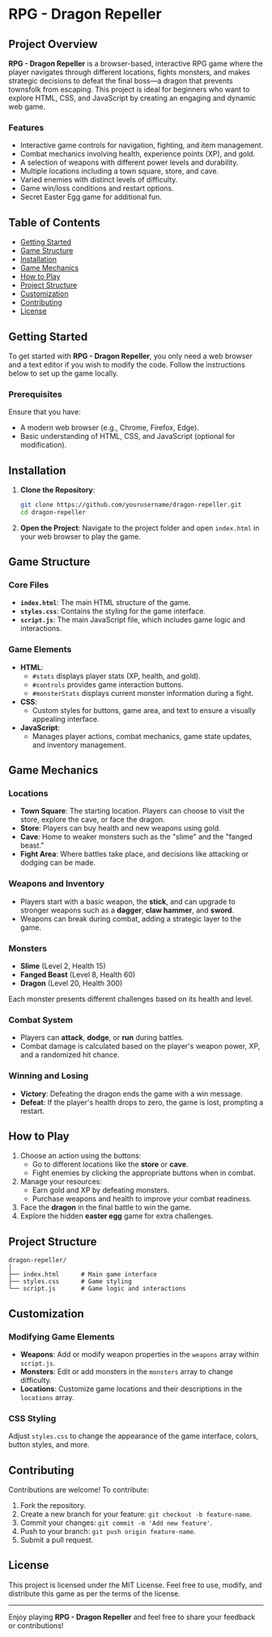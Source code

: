 # RPG - Dragon Repeller

## Project Overview

**RPG - Dragon Repeller** is a browser-based, interactive RPG game where the player navigates through different locations, fights monsters, and makes strategic decisions to defeat the final boss—a dragon that prevents townsfolk from escaping. This project is ideal for beginners who want to explore HTML, CSS, and JavaScript by creating an engaging and dynamic web game.

### Features

- Interactive game controls for navigation, fighting, and item management.
- Combat mechanics involving health, experience points (XP), and gold.
- A selection of weapons with different power levels and durability.
- Multiple locations including a town square, store, and cave.
- Varied enemies with distinct levels of difficulty.
- Game win/loss conditions and restart options.
- Secret Easter Egg game for additional fun.

## Table of Contents

- [Getting Started](#getting-started)
- [Game Structure](#game-structure)
- [Installation](#installation)
- [Game Mechanics](#game-mechanics)
- [How to Play](#how-to-play)
- [Project Structure](#project-structure)
- [Customization](#customization)
- [Contributing](#contributing)
- [License](#license)

## Getting Started

To get started with **RPG - Dragon Repeller**, you only need a web browser and a text editor if you wish to modify the code. Follow the instructions below to set up the game locally.

### Prerequisites

Ensure that you have:
- A modern web browser (e.g., Chrome, Firefox, Edge).
- Basic understanding of HTML, CSS, and JavaScript (optional for modification).

## Installation

1. **Clone the Repository**:
   ```bash
   git clone https://github.com/yourusername/dragon-repeller.git
   cd dragon-repeller
   ```

2. **Open the Project**:
   Navigate to the project folder and open `index.html` in your web browser to play the game.

## Game Structure

### Core Files

- **`index.html`**: The main HTML structure of the game.
- **`styles.css`**: Contains the styling for the game interface.
- **`script.js`**: The main JavaScript file, which includes game logic and interactions.

### Game Elements

- **HTML**:
  - `#stats` displays player stats (XP, health, and gold).
  - `#controls` provides game interaction buttons.
  - `#monsterStats` displays current monster information during a fight.
- **CSS**:
  - Custom styles for buttons, game area, and text to ensure a visually appealing interface.
- **JavaScript**:
  - Manages player actions, combat mechanics, game state updates, and inventory management.

## Game Mechanics

### Locations

- **Town Square**: The starting location. Players can choose to visit the store, explore the cave, or face the dragon.
- **Store**: Players can buy health and new weapons using gold.
- **Cave**: Home to weaker monsters such as the "slime" and the "fanged beast."
- **Fight Area**: Where battles take place, and decisions like attacking or dodging can be made.

### Weapons and Inventory

- Players start with a basic weapon, the **stick**, and can upgrade to stronger weapons such as a **dagger**, **claw hammer**, and **sword**.
- Weapons can break during combat, adding a strategic layer to the game.

### Monsters

- **Slime** (Level 2, Health 15)
- **Fanged Beast** (Level 8, Health 60)
- **Dragon** (Level 20, Health 300)

Each monster presents different challenges based on its health and level.

### Combat System

- Players can **attack**, **dodge**, or **run** during battles.
- Combat damage is calculated based on the player's weapon power, XP, and a randomized hit chance.

### Winning and Losing

- **Victory**: Defeating the dragon ends the game with a win message.
- **Defeat**: If the player's health drops to zero, the game is lost, prompting a restart.

## How to Play

1. Choose an action using the buttons:
   - Go to different locations like the **store** or **cave**.
   - Fight enemies by clicking the appropriate buttons when in combat.
2. Manage your resources:
   - Earn gold and XP by defeating monsters.
   - Purchase weapons and health to improve your combat readiness.
3. Face the **dragon** in the final battle to win the game.
4. Explore the hidden **easter egg** game for extra challenges.

## Project Structure

```plaintext
dragon-repeller/
│
├── index.html      # Main game interface
├── styles.css      # Game styling
└── script.js       # Game logic and interactions
```

## Customization

### Modifying Game Elements

- **Weapons**: Add or modify weapon properties in the `weapons` array within `script.js`.
- **Monsters**: Edit or add monsters in the `monsters` array to change difficulty.
- **Locations**: Customize game locations and their descriptions in the `locations` array.

### CSS Styling

Adjust `styles.css` to change the appearance of the game interface, colors, button styles, and more.

## Contributing

Contributions are welcome! To contribute:

1. Fork the repository.
2. Create a new branch for your feature: `git checkout -b feature-name`.
3. Commit your changes: `git commit -m 'Add new feature'`.
4. Push to your branch: `git push origin feature-name`.
5. Submit a pull request.

## License

This project is licensed under the MIT License. Feel free to use, modify, and distribute this game as per the terms of the license.

---

Enjoy playing **RPG - Dragon Repeller** and feel free to share your feedback or contributions!
